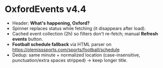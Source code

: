 # OxfordEvents v4.4

- Header: **What's happening, Oxford?**
- Spinner replaces status while fetching (it disappears after load).
- Cached event collection (2h) so filters don't re-fetch; manual **Refresh events** button.
- **Football schedule fallback** via HTML parser on https://olemisssports.com/sports/football/schedule
- Dedup: same minute + normalized location (case-insensitive, punctuation/extra spaces stripped) → keep longer title.